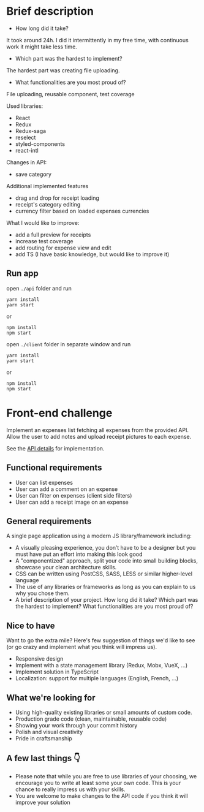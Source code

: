 
# Brief description
- How long did it take?

It took around 24h. I did it intermittently in my free time, with continuous work it might take less time.

- Which part was the hardest to implement?
  
The hardest part was creating file uploading.

- What functionalities are you most proud of?

File uploading, reusable component, test coverage

Used libraries: 
  - React
  - Redux
  - Redux-saga
  - reselect
  - styled-components
  - react-intl

Changes in API: 
- save category

Additional implemented features 
- drag and drop for receipt loading
- receipt's category editing
- currency filter based on loaded expenses currencies

What I would like to improve:
- add a full preview for receipts
- increase test coverage
- add routing for expense view and edit
- add TS (I have basic knowledge, but would like to improve it)



## Run app 

open `./api` folder and run 
```
yarn install
yarn start
```
or
```
npm install
npm start
```

open `./client` folder in separate window and run 
```
yarn install
yarn start
```
or 
```
npm install
npm start
```


# Front-end challenge
Implement an expenses list fetching all expenses from the provided API. Allow the user to add notes and upload receipt pictures to each expense.

See the [API details](https://github.com/pleo-io/frontend-challenge/blob/master/api/README.md) for implementation.

## Functional requirements
- User can list expenses
- User can add a comment on an expense
- User can filter on expenses (client side filters)
- User can add a receipt image on an expense

## General requirements
A single page application using a modern JS library/framework including:
- A visually pleasing experience, you don’t have to be a designer but you must have put an effort into making this look good
- A "componentized" approach, split your code into small building blocks, showcase your clean architecture skills.
- CSS can be written using PostCSS, SASS, LESS or similar higher-level language
- The use of any libraries or frameworks as long as you can explain to us why you chose them.
- A brief description of your project. How long did it take? Which part was the hardest to implement? What functionalities are you most proud of?

## Nice to have
Want to go the extra mile? Here's few suggestion of things we'd like to see (or go crazy and implement what you think will impress us).
- Responsive design
- Implement with a state management library (Redux, Mobx, VueX, ...)
- Implement solution in TypeScript
- Localization: support for multiple languages (English, French, ...)

## What we're looking for
- Using high-quality existing libraries or small amounts of custom code. 
- Production grade code (clean, maintainable, reusable code)
- Showing your work through your commit history
- Polish and visual creativity
- Pride in craftsmanship

## A few last things 👇
 - Please note that while you are free to use libraries of your choosing, we encourage you to write at least some your own code. This is your chance to really impress us with your skills.
- You are welcome to make changes to the API code if you think it will improve your solution
